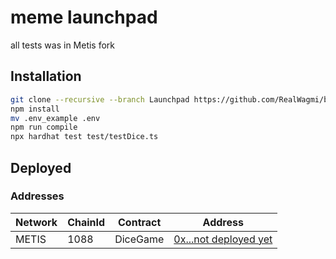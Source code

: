 # meme launchpad
all tests was in Metis fork
## Installation
```bash
git clone --recursive --branch Launchpad https://github.com/RealWagmi/bella-coin-contracts.git
npm install
mv .env_example .env
npm run compile
npx hardhat test test/testDice.ts 
```


## Deployed

### Addresses

| Network | ChainId | Contract | Address |
|------| ------- | -----| -----|
| METIS | 1088 | DiceGame | [0x...not deployed yet](https://explorer.metis.io/address/0x...) |
